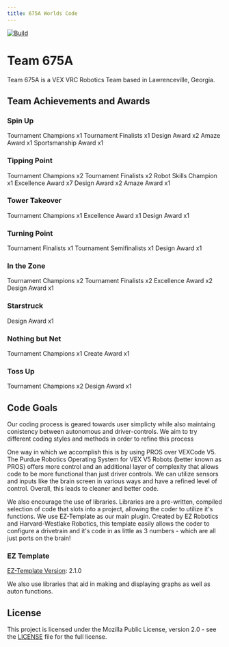 ```yaml
---
title: 675A Worlds Code
---
```


[![Build](https://github.com/nikgajjar51/675A-SU-Worlds/actions/workflows/main.yml/badge.svg)](https://github.com/nikgajjar51/675A-SU-Worlds/actions/workflows/main.yml)

# Team 675A

<!--Add Team Picture--->

Team 675A is a VEX VRC Robotics Team based in Lawrenceville, Georgia.

## Team Achievements and Awards

### Spin Up

Tournament Champions x1
Tournament Finalists x1
Design Award x2
Amaze Award x1
Sportsmanship Award x1

### Tipping Point

Tournament Champions x2
Tournament Finalists x2
Robot Skills Champion x1
Excellence Award x7
Design Award x2
Amaze Award x1

### Tower Takeover

Tournament Champions x1
Excellence Award x1
Design Award x1

### Turning Point

Tournament Finalists x1
Tournament Semifinalists x1
Design Award x1

### In the Zone

Tournament Champions x2
Tournament Finalists x2
Excellence Award x2
Design Award x1

### Starstruck

Design Award x1

### Nothing but Net

Tournament Champions x1
Create Award x1

### Toss Up

Tournament Champions x2
Design Award x1

## Code Goals

Our coding process is geared towards user simplicty while also maintaing conistency between autonomous and driver-controls. We aim to try different coding styles and methods in order to refine this process

One way in which we accomplish this is by using PROS over VEXCode V5. The Purdue Robotics Operating System for VEX V5 Robots (better known as PROS) offers more control and an additional layer of complexity that allows code to be more functional than just driver controls. We can utilize sensors and inputs like the brain screen in various ways and have a refined level of control. Overall, this leads to cleaner and better code.

We also encourage the use of libraries. Libraries are a pre-written, compiled selection of code that slots into a project, allowing the coder to utilize it's functions. We use EZ-Template as our main plugin. Created by EZ Robotics and Harvard-Westlake Robotics, this template easily allows the coder to configure a drivetrain and it's code in as little as 3 numbers - which are all just ports on the brain!

### EZ Template

[EZ-Template Version](https://github.com/EZ-Robotics/EZ-Template): 2.1.0

We also use libraries that aid in making and displaying graphs as well as auton functions.

## License

This project is licensed under the Mozilla Public License, version 2.0 - see the [LICENSE](LICENSE)
file for the full license.
